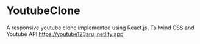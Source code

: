 # YoutubeClone
A responsive youtube clone implemented using React.js, Tailwind CSS and Youtube API
https://youtube123aruj.netlify.app
